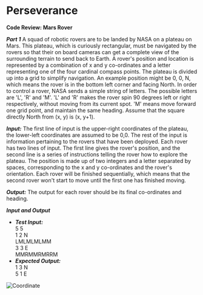 # Perseverance
**Code Review: Mars Rover**  

***Part 1***
A squad of robotic rovers are to be landed by NASA on a plateau on Mars. This plateau, which is
curiously rectangular, must be navigated by the rovers so that their on board cameras can get a
complete view of the surrounding terrain to send back to Earth.
A rover's position and location is represented by a combination of x and y co-ordinates and a letter
representing one of the four cardinal compass points. The plateau is divided up into a grid to
simplify navigation. An example position might be 0, 0, N, which means the rover is in the bottom
left corner and facing North.
In order to control a rover, NASA sends a simple string of letters. The possible letters are 'L', 'R' and
'M'. 'L' and 'R' makes the rover spin 90 degrees left or right respectively, without moving from its
current spot. 'M' means move forward one grid point, and maintain the same heading.
Assume that the square directly North from (x, y) is (x, y+1).  

***Input:***
The first line of input is the upper-right coordinates of the plateau, the lower-left coordinates are
assumed to be 0,0.
The rest of the input is information pertaining to the rovers that have been deployed. Each rover
has two lines of input. The first line gives the rover's position, and the second line is a series of
instructions telling the rover how to explore the plateau.
The position is made up of two integers and a letter separated by spaces, corresponding to the x
and y co-ordinates and the rover's orientation.
Each rover will be finished sequentially, which means that the second rover won't start to move
until the first one has finished moving.  

***Output:***
The output for each rover should be its final co-ordinates and heading.  

***Input and Output***  
+ ***Test Input:***  
5 5  
1 2 N  
LMLMLMLMM   
3 3 E  
MMRMMRMRRM  
+ ***Expected Output:***  
1 3 N  
5 1 E    

![Coordinate](https://user-images.githubusercontent.com/26936652/111116393-02d44400-8577-11eb-973a-6a3a7affa120.PNG)

